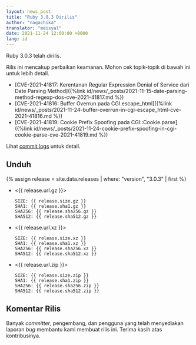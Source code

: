 ```yaml
---
layout: news_post
title: "Ruby 3.0.3 Dirilis"
author: "nagachika"
translator: "meisyal"
date: 2021-11-24 12:00:00 +0000
lang: id
---
```


Ruby 3.0.3 telah dirilis.

Rilis ini mencakup perbaikan keamanan.
Mohon cek topik-topik di bawah ini untuk lebih detail.

* [CVE-2021-41817: Kerentanan Regular Expression Denial of Service dari Date Parsing Method]({%link id/news/_posts/2021-11-15-date-parsing-method-regexp-dos-cve-2021-41817.md %})
* [CVE-2021-41816: Buffer Overrun pada CGI.escape_html]({%link id/news/_posts/2021-11-24-buffer-overrun-in-cgi-escape_html-cve-2021-41816.md %})
* [CVE-2021-41819: Cookie Prefix Spoofing pada CGI::Cookie.parse]({%link id/news/_posts/2021-11-24-cookie-prefix-spoofing-in-cgi-cookie-parse-cve-2021-41819.md %})

Lihat [commit logs](https://github.com/ruby/ruby/compare/v3_0_2...v3_0_3)
untuk detail.

## Unduh

{% assign release = site.data.releases | where: "version", "3.0.3" | first %}

* <{{ release.url.gz }}>

      SIZE: {{ release.size.gz }}
      SHA1: {{ release.sha1.gz }}
      SHA256: {{ release.sha256.gz }}
      SHA512: {{ release.sha512.gz }}

* <{{ release.url.xz }}>

      SIZE: {{ release.size.xz }}
      SHA1: {{ release.sha1.xz }}
      SHA256: {{ release.sha256.xz }}
      SHA512: {{ release.sha512.xz }}

* <{{ release.url.zip }}>

      SIZE: {{ release.size.zip }}
      SHA1: {{ release.sha1.zip }}
      SHA256: {{ release.sha256.zip }}
      SHA512: {{ release.sha512.zip }}

## Komentar Rilis

Banyak *committer*, pengembang, dan pengguna yang telah menyediakan laporan
*bug* membantu kami membuat rilis ini. Terima kasih atas kontribusinya.
